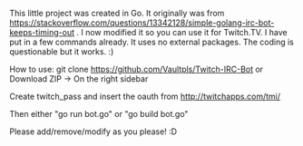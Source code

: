 This little project was created in Go.  It originally was from https://stackoverflow.com/questions/13342128/simple-golang-irc-bot-keeps-timing-out .  I now modified it so you can use it for Twitch.TV.  I have put in a few commands already.  It uses no external packages.  The coding is questionable but it works.  :)

How to use:
git clone https://github.com/Vaultpls/Twitch-IRC-Bot
or Download ZIP -> On the right sidebar

Create twitch_pass and insert the oauth from
http://twitchapps.com/tmi/

Then either "go run bot.go" or "go build bot.go"

Please add/remove/modify as you please!  :D
